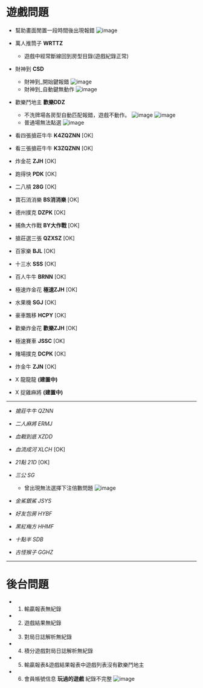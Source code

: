 # **遊戲問題**
* 幫助畫面閒置一段時間後出現報錯 
  ![image](https://i.imgur.com/aDbtyjO.png)
* 萬人推筒子 __WRTTZ__
    * 遊戲中經常斷線回到房型目錄(遊戲紀錄正常)
* 財神到 __CSD__
    * 財神到_開始鍵報錯
      ![image](https://i.imgur.com/2bctoUC.jpg)
    * 財神到_自動鍵無動作
      ![image](https://i.imgur.com/qRvo5EZ.jpg)

* 歡樂鬥地主 __歡樂DDZ__
  * 不洗牌場各房型自動匹配報錯，遊戲不動作。
    ![image](https://i.imgur.com/7aoMvqn.jpg)
    ![image](https://i.imgur.com/6RDke9V.png)
  * 普通場無法點選
    ![image](https://i.imgur.com/ouWrtam.jpg)
    

* 看四張搶莊牛牛 __K4ZQZNN__ [OK]
* 看三張搶莊牛牛 __K3ZQZNN__ [OK]
* 炸金花 __ZJH__ [OK]
* 跑得快 __PDK__ [OK]
* 二八槓 __28G__ [OK]
* 寶石消消樂 __BS消消樂__ [OK]
* 德州撲克 __DZPK__ [OK]
* 捕魚大作戰 __BY大作戰__ [OK]
* 搶莊選三張 __QZXSZ__ [OK]
* 百家樂 __BJL__ [OK]
* 十三水 __SSS__ [OK]
* 百人牛牛 __BRNN__ [OK]
* 極速炸金花 __極速ZJH__ [OK]
* 水果機 __SGJ__ [OK]
* 豪車飄移 __HCPY__ [OK] 
* 歡樂炸金花 __歡樂ZJH__ [OK]
* 極速賽車 __JSSC__ [OK]
* 賭場撲克 __DCPK__ [OK]
* 炸金牛 __ZJN__ [OK]
* X 龍龍龍 __(建置中)__
* X 捉雞麻將 __(建置中)__
---

* *搶莊牛牛 QZNN*
* *二人麻將 ERMJ*
* *血戰到底 XZDD*
* *血流成河 XLCH* [OK]
* *21點 21D* [OK]
* *三公 SG*
  * 曾出現無法選擇下注倍數問題
    ![image](https://i.imgur.com/EIrFADG.png)


* *金鯊銀鯊 JSYS*
* *好友包房 HYBF*
* *黑紅梅方 HHMF*
* *十點半 SDB*
* *古怪猴子 GGHZ*

---

# **後台問題**
* 1. 輸贏報表無紀錄
* 2. 遊戲結果無紀錄
* 3. 對局日誌解析無紀錄
* 4. 積分遊戲對局日誌解析無紀錄
* 5. 輸贏報表&遊戲結果報表中遊戲列表沒有歡樂鬥地主
* 6. 會員帳號信息 __玩過的遊戲__ 紀錄不完整
    ![image](https://i.imgur.com/Emnce1a.jpg)

